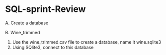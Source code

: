 # SQL-sprint-Review

A. Create a database


B. Wine_trimmed
1. Use the wine_trimmed.csv file to create a database, name it wine.sqlite3
2. Using SQlite3, connect to this database
